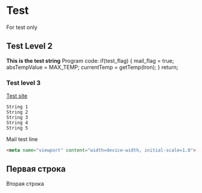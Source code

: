 # Test
For test only
## Test Level 2
**This is the test string**
Program code:
    if(test_flag)
    {
      mail_flag = true;
      absTempValue = MAX_TEMP;
      currentTemp = getTemp(Iron);
    }
    return;  
### Test level 3
[Test site](http://www.ria.ru)

    String 1
    String 2
    String 3
    String 4
    String 5

Mail test line
```html
<meta name="viewport" content="width=device-width, initial-scale=1.0">
```

Первая строка
---
Вторая строка

